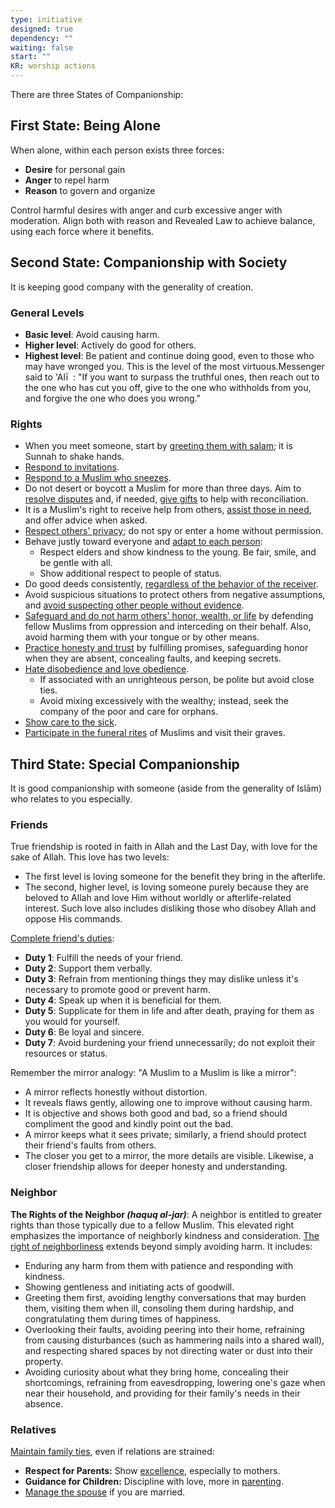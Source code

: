 ```yaml
---
type: initiative
designed: true
dependency: ""
waiting: false
start: ""
KR: worship actions
---
```


There are three States of Companionship:

## First State: Being Alone

When alone, within each person exists three forces:

* **Desire** for personal gain
* **Anger** to repel harm
* **Reason** to govern and organize

Control harmful desires with anger and curb excessive anger with moderation. Align both with reason and Revealed Law to achieve balance, using each force where it benefits.

## Second State: Companionship with Society

It is keeping good company with the generality of creation.

### General Levels

* **Basic level**: Avoid causing harm.
* **Higher level**: Actively do good for others.
* **Highest level**: Be patient and continue doing good, even to those who may have wronged you. This is the level of the most virtuous.Messenger said to 'Alī  : "If you want to surpass the truthful ones, then reach out to the one who has cut you off, give to the one who withholds from you, and forgive the one who does you wrong."

### Rights

* When you meet someone, start by [greeting them with salam](docs/sidebar1/Processes/Greet%20people%20first%20with%20salam.md); it is Sunnah to shake hands.
* [Respond to invitations](docs/sidebar1/Processes/Accept%20invitations.md).
* [Respond to a Muslim who sneezes](docs/sidebar1/Processes/Respond%20to%20muslim%20sneeze.md).
* Do not desert or boycott a Muslim for more than three days. Aim to [resolve disputes](docs/sidebar1/Processes/Resolve%20disputes%20and%20avoid%20boycotting.md) and, if needed, [give gifts](docs/sidebar1/Processes/Give%20gifts.md) to help with reconciliation.
* It is a Muslim's right to receive help from others, [assist those in need](docs/sidebar1/Processes/Help%20orphans%20or%20people%20in%20need%20periodically.md), and offer advice when asked.
* [Respect others' privacy](docs/sidebar1/Processes/Don't%20spy%20and%20protect%20privacy.md); do not spy or enter a home without permission.
* Behave justly toward everyone and [adapt to each person](docs/sidebar1/Processes/Be%20just%20and%20adapt%20to%20each%20person.md):
	* Respect elders and show kindness to the young. Be fair, smile, and be gentle with all.
	* Show additional respect to people of status.
* Do good deeds consistently, [regardless of the behavior of the receiver](docs/sidebar1/Processes/Being%20consistent%20in%20doing%20good%20deeds.md).
* Avoid suspicious situations to protect others from negative assumptions, and [avoid suspecting other people without evidence](docs/sidebar1/Processes/Avoid%20baseless%20assumptions.md).
* [Safeguard and do not harm others' honor, wealth, or life](docs/sidebar1/Processes/Protect%20and%20don't%20harm%20honor,%20wealth%20and%20life.md) by defending fellow Muslims from oppression and interceding on their behalf. Also, avoid harming them with your tongue or by other means.
* [Practice honesty and trust](docs/sidebar1/Processes/Honesty,%20Trust%20and%20figurative%20language.md) by fulfilling promises, safeguarding honor when they are absent, concealing faults, and keeping secrets.
* [Hate disobedience and love obedience](docs/sidebar1/Processes/Hate%20the%20disobedient%20and%20love%20the%20obedient.md).
	* If associated with an unrighteous person, be polite but avoid close ties.
	* Avoid mixing excessively with the wealthy; instead, seek the company of the poor and care for orphans.
* [Show care to the sick](docs/sidebar1/Processes/Call,%20visit%20and%20care%20for%20the%20sick.md).
* [Participate in the funeral rites](docs/sidebar1/Processes/Pray%20additional%20voluntary%20prayers.md) of Muslims and visit their graves.

## Third State: Special Companionship

It is good companionship with someone (aside from the generality of Islām) who relates to you especially.

### Friends

True friendship is rooted in faith in Allah and the Last Day, with love for the sake of Allah. This love has two levels:

* The first level is loving someone for the benefit they bring in the afterlife.
* The second, higher level, is loving someone purely because they are beloved to Allah and love Him without worldly or afterlife-related interest. Such love also includes disliking those who disobey Allah and oppose His commands.

[Complete friend's duties](docs/sidebar1/Processes/Complete%20friend's%20duties.md):

* **Duty 1**: Fulfill the needs of your friend.
* **Duty 2**: Support them verbally.
* **Duty 3**: Refrain from mentioning things they may dislike unless it's necessary to promote good or prevent harm.
* **Duty 4**: Speak up when it is beneficial for them.
* **Duty 5**: Supplicate for them in life and after death, praying for them as you would for yourself.
* **Duty 6**: Be loyal and sincere.
* **Duty 7**: Avoid burdening your friend unnecessarily; do not exploit their resources or status.

Remember the mirror analogy: "A Muslim to a Muslim is like a mirror":

* A mirror reflects honestly without distortion.
* It reveals flaws gently, allowing one to improve without causing harm.
* It is objective and shows both good and bad, so a friend should compliment the good and kindly point out the bad.
* A mirror keeps what it sees private; similarly, a friend should protect their friend's faults from others.
* The closer you get to a mirror, the more details are visible. Likewise, a closer friendship allows for deeper honesty and understanding.

### Neighbor

**The Rights of the Neighbor _(haquq al-jar)_**: A neighbor is entitled to greater rights than those typically due to a fellow Muslim. This elevated right emphasizes the importance of neighborly kindness and consideration.
[The right of neighborliness](docs/sidebar1/Processes/Complete%20neighboor's%20duties.md) extends beyond simply avoiding harm. It includes:
* Enduring any harm from them with patience and responding with kindness.
* Showing gentleness and initiating acts of goodwill.
* Greeting them first, avoiding lengthy conversations that may burden them, visiting them when ill, consoling them during hardship, and congratulating them during times of happiness.
* Overlooking their faults, avoiding peering into their home, refraining from causing disturbances (such as hammering nails into a shared wall), and respecting shared spaces by not directing water or dust into their property.
* Avoiding curiosity about what they bring home, concealing their shortcomings, refraining from eavesdropping, lowering one's gaze when near their household, and providing for their family's needs in their absence.

### Relatives

[Maintain family ties](docs/sidebar1/Processes/Keeping%20family%20ties.md), even if relations are strained:

* **Respect for Parents:** Show [excellence](docs/sidebar1/Processes/Excellence%20with%20parents.md), especially to mothers.
* **Guidance for Children:** Discipline with love, more in [parenting](docs/sidebar1/Initiatives/worship/parenting.md).
* [Manage the spouse](docs/sidebar1/Initiatives/worship/managing%20spouse.md) if you are married.
